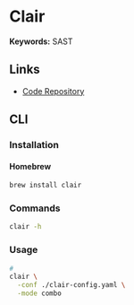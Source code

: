 # Clair

<!--
TODO NEXT
-->

<!--
https://github.com/search?q=filename%3Aconfig.yaml+%22clair%22&type=Code
-->

**Keywords:** SAST

## Links

- [Code Repository](https://github.com/quay/clair)

## CLI

### Installation

#### Homebrew

```sh
brew install clair
```

### Commands

```sh
clair -h
```

### Usage

```sh
#
clair \
  -conf ./clair-config.yaml \
  -mode combo
```
